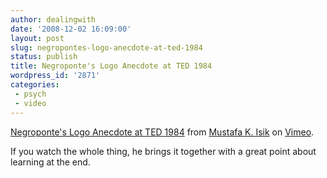 ```yaml
---
author: dealingwith
date: '2008-12-02 16:09:00'
layout: post
slug: negropontes-logo-anecdote-at-ted-1984
status: publish
title: Negroponte's Logo Anecdote at TED 1984
wordpress_id: '2871'
categories:
 - psych
 - video
---
```



[Negroponte's Logo Anecdote at TED 1984][1] from [Mustafa K. Isik][2] on
[Vimeo][3].

If you watch the whole thing, he brings it together with a great point about
learning at the end.

   [1]: http://vimeo.com/778501

   [2]: http://vimeo.com/mustafa

   [3]: http://vimeo.com

